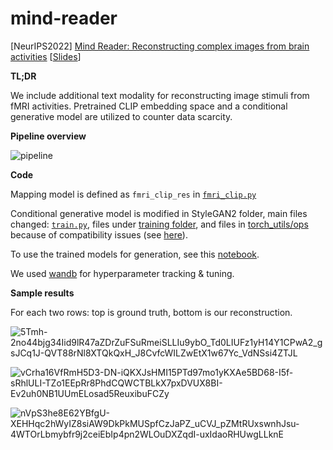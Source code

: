 # mind-reader
[NeurIPS2022] [Mind Reader: Reconstructing complex images from brain activities](https://nips.cc/Conferences/2022/Schedule?showEvent=53580) [[Slides](https://docs.google.com/presentation/d/1Fuff1QyC6rS0kNgQ_eQvmso0AN0WjfGATK6admCXp_0/edit?usp=sharing)]

**TL;DR**

We include additional text modality for reconstructing image stimuli from fMRI activities. Pretrained CLIP embedding space and a conditional generative model are utilized to counter data scarcity. 

**Pipeline overview**

![pipeline](https://user-images.githubusercontent.com/13376403/190880191-79dc3d2c-e631-4efd-92b3-1b954a5b7311.png)

**Code**

Mapping model is defined as ```fmri_clip_res``` in [```fmri_clip.py```](https://github.com/sklin93/mind-reader/blob/main/fmri_clip.py)

Conditional generative model is modified in StyleGAN2 folder, main files changed: [```train.py```](https://github.com/sklin93/mind-reader/blob/main/StyleGAN2/train.py), files under [training folder](https://github.com/sklin93/mind-reader/tree/main/StyleGAN2/training), and files in [torch_utils/ops](https://github.com/sklin93/mind-reader/tree/main/StyleGAN2/torch_utils/ops) because of compatibility issues (see [here](https://github.com/drboog/Lafite/pull/10/commits/91cd6c1dafed2c6f96010c3e348a450175507e3f)).

To use the trained models for generation, see this [notebook](https://colab.research.google.com/drive/1q6s9IWNkR6PsUP9NrdbiG7Euywuz6dd3?usp=sharing).

We used [wandb](https://wandb.ai/site) for hyperparameter tracking & tuning.

**Sample results**

For each two rows: top is ground truth, bottom is our reconstruction.

![5Tmh-2no44bjg34Iid9lR47aZDrZuFSuRmeiSLLIu9ybO_Td0LIUFz1yH14Y1CPwA2_gsJCq1J-QVT88rNl8XTQkQxH_J8CvfcWILZwEtX1w67Yc_VdNSsi4ZTJL](https://user-images.githubusercontent.com/13376403/190880268-125412b2-4716-40a3-844d-80ab80ea5b52.png)

![vCrha16VfRmH5D3-DN-iQKXJsHMI15PTd97mo1yKXAe5BD68-I5f-sRhlULI-TZo1EEpRr8PhdCQWCTBLkX7pxDVUX8BI-Ev2uh0NB1UUmELosad5ReuxibuFCZy](https://user-images.githubusercontent.com/13376403/190880271-7c7f0033-8ab2-40d4-8d82-b80dcd46b424.png)

![nVpS3he8E62YBfgU-XEHHqc2hWyIZ8siAW9DkPkMUSpfCzJaPZ_uCVJ_pZMtRUxswnhJsu-4WTOrLbmybfr9j2ceiEbIp4pn2WLOuDXZqdI-uxIdaoRHUwgLLknE](https://user-images.githubusercontent.com/13376403/190880272-a1793c52-2f79-4190-8d5c-b0e2866f165f.png)
